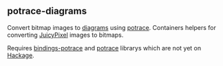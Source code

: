 ## potrace-diagrams

Convert bitmap images to [diagrams] using [potrace]. Containers helpers
for converting [JuicyPixel] images to bitmaps.

Requires [bindings-potrace] and [potrace] librarys which are not yet on
[Hackage].

[diagrams]: https://github.com/diagrams
[potrace]: https://github.com/cchalmers/potrace
[Hackage]: https://hackage.haskell.org
[JuicyPixel]: https://github.com/Twinside/Juicy.Pixels
[bindings-potrace]: https://github.com/rwbarton/bindings-potrace

